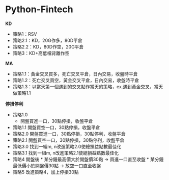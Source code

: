 # Python-Fintech

**KD**
* 策略1：RSV
* 策略2.1：KD，20G作多，80D平倉 
* 策略2.2：KD，80D作空，20G平倉
* 策略3：KD+高低檔背離作空

**MA**
* 策略1.1：黃金交叉買多，死亡交叉平倉，日內交易，收盤時平倉
* 策略1.2：死亡交叉買空，黃金交叉平倉，日內交易，收盤時平倉
* 策略1.3：以當天第一個遇到的交叉點作當天的策略，ex.遇到黃金交叉，當天做策略1.1

**停損停利**
* 策略1.0
  * 開盤買進一口，30點停損，收盤平倉
* 策略1.1
  開盤買空一口，30點停損，收盤平倉
* 策略2.0
  開盤買進一口，30點停損，30點停利，收盤平倉
* 策略2.1
  開盤買空一口，30點停損，30點停利，收盤平倉
* 策略3.0
  找到一組m, n改進策略2.0使總損益點數最佳化
* 策略3.1
  找到一組m, n改進策略2.1使總損益點數最佳化
* 策略4
  開盤後
	  * 某分鐘最高價大於開盤價30點 -> 買進一口直至收盤
	  * 某分鐘最低價小於開盤價30點 -> 放空一口直至收盤
* 策略5 
  改進策略4，加上停損30點
